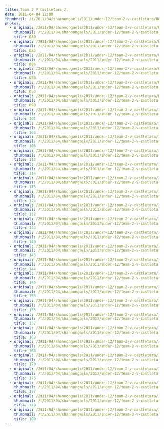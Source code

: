 ```yaml
---
title: Team 2 V Castletara 2.
date: 2011-04-04 12:00
thumbnail: /t/2011/04/shannongaels/2011/under-12/team-2-v-castletara/080.jpg
photos:
  - original: /2011/04/shannongaels/2011/under-12/team-2-v-castletara/080.jpg
    thumbnail: /t/2011/04/shannongaels/2011/under-12/team-2-v-castletara/080.jpg
    title: 080
  - original: /2011/04/shannongaels/2011/under-12/team-2-v-castletara/085.jpg
    thumbnail: /t/2011/04/shannongaels/2011/under-12/team-2-v-castletara/085.jpg
    title: 085
  - original: /2011/04/shannongaels/2011/under-12/team-2-v-castletara/086.jpg
    thumbnail: /t/2011/04/shannongaels/2011/under-12/team-2-v-castletara/086.jpg
    title: 086
  - original: /2011/04/shannongaels/2011/under-12/team-2-v-castletara/088.jpg
    thumbnail: /t/2011/04/shannongaels/2011/under-12/team-2-v-castletara/088.jpg
    title: 088
  - original: /2011/04/shannongaels/2011/under-12/team-2-v-castletara/093.jpg
    thumbnail: /t/2011/04/shannongaels/2011/under-12/team-2-v-castletara/093.jpg
    title: 093
  - original: /2011/04/shannongaels/2011/under-12/team-2-v-castletara/099.jpg
    thumbnail: /t/2011/04/shannongaels/2011/under-12/team-2-v-castletara/099.jpg
    title: 099
  - original: /2011/04/shannongaels/2011/under-12/team-2-v-castletara/101.jpg
    thumbnail: /t/2011/04/shannongaels/2011/under-12/team-2-v-castletara/101.jpg
    title: 101
  - original: /2011/04/shannongaels/2011/under-12/team-2-v-castletara/104.jpg
    thumbnail: /t/2011/04/shannongaels/2011/under-12/team-2-v-castletara/104.jpg
    title: 104
  - original: /2011/04/shannongaels/2011/under-12/team-2-v-castletara/106.jpg
    thumbnail: /t/2011/04/shannongaels/2011/under-12/team-2-v-castletara/106.jpg
    title: 106
  - original: /2011/04/shannongaels/2011/under-12/team-2-v-castletara/112.jpg
    thumbnail: /t/2011/04/shannongaels/2011/under-12/team-2-v-castletara/112.jpg
    title: 112
  - original: /2011/04/shannongaels/2011/under-12/team-2-v-castletara/114.jpg
    thumbnail: /t/2011/04/shannongaels/2011/under-12/team-2-v-castletara/114.jpg
    title: 114
  - original: /2011/04/shannongaels/2011/under-12/team-2-v-castletara/115.jpg
    thumbnail: /t/2011/04/shannongaels/2011/under-12/team-2-v-castletara/115.jpg
    title: 115
  - original: /2011/04/shannongaels/2011/under-12/team-2-v-castletara/124.jpg
    thumbnail: /t/2011/04/shannongaels/2011/under-12/team-2-v-castletara/124.jpg
    title: 124
  - original: /2011/04/shannongaels/2011/under-12/team-2-v-castletara/132.jpg
    thumbnail: /t/2011/04/shannongaels/2011/under-12/team-2-v-castletara/132.jpg
    title: 132
  - original: /2011/04/shannongaels/2011/under-12/team-2-v-castletara/134.jpg
    thumbnail: /t/2011/04/shannongaels/2011/under-12/team-2-v-castletara/134.jpg
    title: 134
  - original: /2011/04/shannongaels/2011/under-12/team-2-v-castletara/140.jpg
    thumbnail: /t/2011/04/shannongaels/2011/under-12/team-2-v-castletara/140.jpg
    title: 140
  - original: /2011/04/shannongaels/2011/under-12/team-2-v-castletara/143.jpg
    thumbnail: /t/2011/04/shannongaels/2011/under-12/team-2-v-castletara/143.jpg
    title: 143
  - original: /2011/04/shannongaels/2011/under-12/team-2-v-castletara/144.jpg
    thumbnail: /t/2011/04/shannongaels/2011/under-12/team-2-v-castletara/144.jpg
    title: 144
  - original: /2011/04/shannongaels/2011/under-12/team-2-v-castletara/146.jpg
    thumbnail: /t/2011/04/shannongaels/2011/under-12/team-2-v-castletara/146.jpg
    title: 146
  - original: /2011/04/shannongaels/2011/under-12/team-2-v-castletara/153.jpg
    thumbnail: /t/2011/04/shannongaels/2011/under-12/team-2-v-castletara/153.jpg
    title: 153
  - original: /2011/04/shannongaels/2011/under-12/team-2-v-castletara/155.jpg
    thumbnail: /t/2011/04/shannongaels/2011/under-12/team-2-v-castletara/155.jpg
    title: 155
  - original: /2011/04/shannongaels/2011/under-12/team-2-v-castletara/157.jpg
    thumbnail: /t/2011/04/shannongaels/2011/under-12/team-2-v-castletara/157.jpg
    title: 157
  - original: /2011/04/shannongaels/2011/under-12/team-2-v-castletara/163.jpg
    thumbnail: /t/2011/04/shannongaels/2011/under-12/team-2-v-castletara/163.jpg
    title: 163
  - original: /2011/04/shannongaels/2011/under-12/team-2-v-castletara/168.jpg
    thumbnail: /t/2011/04/shannongaels/2011/under-12/team-2-v-castletara/168.jpg
    title: 168
  - original: /2011/04/shannongaels/2011/under-12/team-2-v-castletara/170.jpg
    thumbnail: /t/2011/04/shannongaels/2011/under-12/team-2-v-castletara/170.jpg
    title: 170
  - original: /2011/04/shannongaels/2011/under-12/team-2-v-castletara/176.jpg
    thumbnail: /t/2011/04/shannongaels/2011/under-12/team-2-v-castletara/176.jpg
    title: 176
  - original: /2011/04/shannongaels/2011/under-12/team-2-v-castletara/177.jpg
    thumbnail: /t/2011/04/shannongaels/2011/under-12/team-2-v-castletara/177.jpg
    title: 177
  - original: /2011/04/shannongaels/2011/under-12/team-2-v-castletara/179.jpg
    thumbnail: /t/2011/04/shannongaels/2011/under-12/team-2-v-castletara/179.jpg
    title: 179
  - original: /2011/04/shannongaels/2011/under-12/team-2-v-castletara/180.jpg
    thumbnail: /t/2011/04/shannongaels/2011/under-12/team-2-v-castletara/180.jpg
    title: 180
---
```

